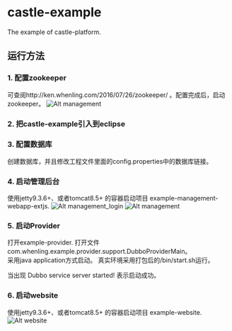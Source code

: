 # castle-example
The example of castle-platform.

## 运行方法

### 1. 配置zookeeper
可查阅http://ken.whenling.com/2016/07/26/zookeeper/ 。配置完成后，启动zookeeper。
![Alt management](http://ken.whenling.com/img/castle/zookeeper.jpg)

### 2. 把castle-example引入到eclipse

### 3. 配置数据库
创建数据库，并且修改工程文件里面的config.properties中的数据库链接。

### 4. 启动管理后台
使用jetty9.3.6+、或者tomcat8.5+ 的容器启动项目 example-management-webapp-extjs.
![Alt management_login](http://ken.whenling.com/img/castle/management_login.jpg)
![Alt management](http://ken.whenling.com/img/castle/management.jpg)

### 5. 启动Provider
打开example-provider. 打开文件com.whenling.example.provider.support.DubboProviderMain。  
采用java application方式启动。
真实环境采用打包后的/bin/start.sh运行。  

当出现 Dubbo service server started! 表示启动成功。

### 6. 启动website
使用jetty9.3.6+、或者tomcat8.5+ 的容器启动项目 example-website.
![Alt website](http://ken.whenling.com/img/castle/website.jpg)